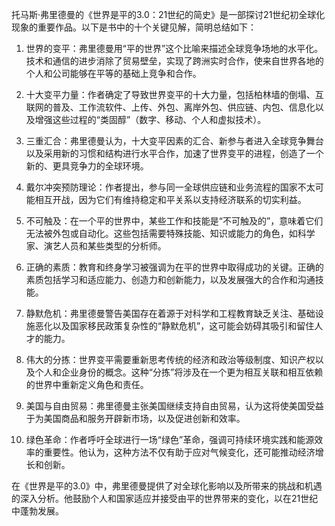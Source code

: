 托马斯·弗里德曼的《世界是平的3.0：21世纪的简史》是一部探讨21世纪初全球化现象的重要作品。以下是书中的十个关键见解，简明总结如下：

1. 世界的变平：弗里德曼用“平的世界”这个比喻来描述全球竞争场地的水平化。技术和通信的进步消除了贸易壁垒，实现了跨洲实时合作，使来自世界各地的个人和公司能够在平等的基础上竞争和合作。

2. 十大变平力量：作者确定了导致世界变平的十大力量，包括柏林墙的倒塌、互联网的普及、工作流软件、上传、外包、离岸外包、供应链、内包、信息化以及增强这些过程的“类固醇”（数字、移动、个人和虚拟技术）。

3. 三重汇合：弗里德曼认为，十大变平因素的汇合、新参与者进入全球竞争舞台以及采用新的习惯和结构进行水平合作，加速了世界变平的进程，创造了一个新的、更具竞争力的全球环境。

4. 戴尔冲突预防理论：作者提出，参与同一全球供应链和业务流程的国家不太可能相互开战，因为它们有维持稳定和平关系以支持经济联系的切实利益。

5. 不可触及：在一个平的世界中，某些工作和技能是“不可触及的”，意味着它们无法被外包或自动化。这些包括需要特殊技能、知识或能力的角色，如科学家、演艺人员和某些类型的分析师。

6. 正确的素质：教育和终身学习被强调为在平的世界中取得成功的关键。正确的素质包括学习和适应能力、创造力和创新能力，以及发展强大的合作和沟通技能。

7. 静默危机：弗里德曼警告美国存在着源于对科学和工程教育缺乏关注、基础设施恶化以及国家移民政策复杂性的“静默危机”，这可能会妨碍其吸引和留住人才的能力。

8. 伟大的分拣：世界变平需要重新思考传统的经济和政治等级制度、知识产权以及个人和企业身份的概念。这种“分拣”将涉及在一个更为相互关联和相互依赖的世界中重新定义角色和责任。

9. 美国与自由贸易：弗里德曼主张美国继续支持自由贸易，认为这将使美国受益于为美国商品和服务开辟新市场，以及促进创新和效率。

10. 绿色革命：作者呼吁全球进行一场“绿色”革命，强调可持续环境实践和能源效率的重要性。他认为，这种方法不仅有助于应对气候变化，还可能推动经济增长和创新。

在《世界是平的3.0》中，弗里德曼提供了对全球化影响以及所带来的挑战和机遇的深入分析。他鼓励个人和国家适应并接受由平的世界带来的变化，以在21世纪中蓬勃发展。